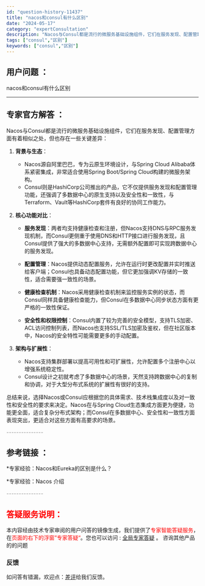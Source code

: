 ```yaml
---
id: "question-history-11437"
title: "nacos和consul有什么区别"
date: "2024-05-17"
category: "expertConsultation"
description: "Nacos与Consul都是流行的微服务基础设施组件，它们在服务发现、配置管理方面有着相似之处，但也存在一些关键差异：1. **背景与生态**：   - Nacos源自阿里巴巴，专为云原生环境设计，与Spring Cloud Alibaba体系紧密集成，非常适合使用Spring Boot/Sprin"
tags: ["consul","区别"]
keywords: ["consul","区别"]
---
```


## 用户问题 ： 
 nacos和consul有什么区别  

---------------
## 专家官方解答 ：

Nacos与Consul都是流行的微服务基础设施组件，它们在服务发现、配置管理方面有着相似之处，但也存在一些关键差异：

1. **背景与生态**：
   - Nacos源自阿里巴巴，专为云原生环境设计，与Spring Cloud Alibaba体系紧密集成，非常适合使用Spring Boot/Spring Cloud构建的微服务架构。
   - Consul则是HashiCorp公司推出的产品，它不仅提供服务发现和配置管理功能，还强调了多数据中心的原生支持以及安全性和一致性，与Terraform、Vault等HashiCorp套件有良好的协同工作能力。

2. **核心功能对比**：
   - **服务发现**：两者均支持健康检查和注册，但Nacos支持DNS与RPC服务发现机制，而Consul更侧重于使用DNS和HTTP接口进行服务发现，且Consul提供了强大的多数据中心支持，无需额外配置即可实现跨数据中心的服务发现。
   
   - **配置管理**：Nacos提供动态配置服务，允许在运行时更改配置并实时推送给客户端；Consul也具备动态配置功能，但它更加强调KV存储的一致性，适合需要强一致性的场景。
   
   - **健康检查机制**：Nacos采用健康检查机制来监控服务实例的状态，而Consul同样具备健康检查能力，但Consul在多数据中心同步状态方面有更严格的一致性保证。
   
   - **安全性和权限控制**：Consul内置了较为完善的安全模型，支持TLS加密、ACL访问控制列表，而Nacos也支持SSL/TLS加密及鉴权，但在社区版本中，Nacos的安全特性可能需要更多的手动配置。

3. **架构与扩展性**：
   - Nacos支持集群部署以提高可用性和可扩展性，允许配置多个注册中心以增强系统稳定性。
   - Consul设计之初就考虑了多数据中心的场景，天然支持跨数据中心的复制和协调，对于大型分布式系统的扩展性有很好的支持。

总结来说，选择Nacos或Consul应根据您的具体需求、技术栈集成度以及对一致性和安全性的要求来决定。Nacos在与Spring Cloud生态集成方面更为便捷，功能更全面，适合复杂分布式架构；而Consul在多数据中心、安全性和一致性方面表现突出，更适合对这些方面有高要求的场景。


<font color="#949494">---------------</font> 


## 参考链接 ：

*专家经验：Nacos和Eureka的区别是什么？ 
 
 *专家经验：Nacos 介绍 


 <font color="#949494">---------------</font> 
 


## <font color="#FF0000">答疑服务说明：</font> 

本内容经由技术专家审阅的用户问答的镜像生成，我们提供了<font color="#FF0000">专家智能答疑服务</font>，在<font color="#FF0000">页面的右下的浮窗”专家答疑“</font>。您也可以访问 : [全局专家答疑](https://answer.opensource.alibaba.com/docs/intro) 。 咨询其他产品的的问题

### 反馈
如问答有错漏，欢迎点：[差评](https://ai.nacos.io/user/feedbackByEnhancerGradePOJOID?enhancerGradePOJOId=13758)给我们反馈。
